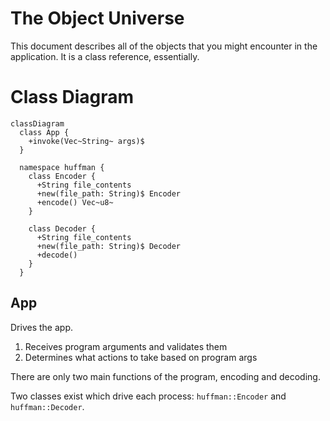 # The Object Universe

This document describes all of the objects that you might encounter in the
application. It is a class reference, essentially.

# Class Diagram

```mermaid
classDiagram
  class App {
    +invoke(Vec~String~ args)$
  }

  namespace huffman {
    class Encoder {
      +String file_contents
      +new(file_path: String)$ Encoder
      +encode() Vec~u8~
    }

    class Decoder {
      +String file_contents
      +new(file_path: String)$ Decoder
      +decode()
    }
  }
```

## App

Drives the app.

1. Receives program arguments and validates them
2. Determines what actions to take based on program args

There are only two main functions of the program, encoding and decoding.

Two classes exist which drive each process: `huffman::Encoder` and
`huffman::Decoder`.